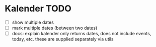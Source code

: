 # Kalender TODO

- [ ] show multiple dates
- [ ] mark multiple dates (between two dates)
- [ ] docs: explain kalender only returns dates, does not include events, today, etc.
these are supplied separately via utils

